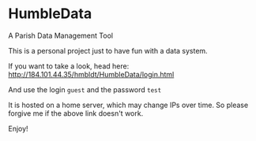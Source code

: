 # HumbleData
A Parish Data Management Tool

This is a personal project just to have fun with a data system.

If you want to take a look, head here: http://184.101.44.35/hmbldt/HumbleData/login.html

And use the login `guest` and the password `test` 

It is hosted on a home server, which may change IPs over time. So please forgive me if the above link doesn't work.

Enjoy!

